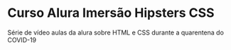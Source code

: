 # Curso Alura Imersão Hipsters CSS

Série de vídeo aulas da alura sobre HTML e CSS durante a quarentena do COVID-19
